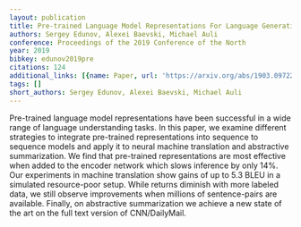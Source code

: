 ```yaml
---
layout: publication
title: Pre-trained Language Model Representations For Language Generation
authors: Sergey Edunov, Alexei Baevski, Michael Auli
conference: Proceedings of the 2019 Conference of the North
year: 2019
bibkey: edunov2019pre
citations: 124
additional_links: [{name: Paper, url: 'https://arxiv.org/abs/1903.09722'}]
tags: []
short_authors: Sergey Edunov, Alexei Baevski, Michael Auli
---
```

Pre-trained language model representations have been successful in a wide
range of language understanding tasks. In this paper, we examine different
strategies to integrate pre-trained representations into sequence to sequence
models and apply it to neural machine translation and abstractive
summarization. We find that pre-trained representations are most effective when
added to the encoder network which slows inference by only 14%. Our experiments
in machine translation show gains of up to 5.3 BLEU in a simulated
resource-poor setup. While returns diminish with more labeled data, we still
observe improvements when millions of sentence-pairs are available. Finally, on
abstractive summarization we achieve a new state of the art on the full text
version of CNN/DailyMail.